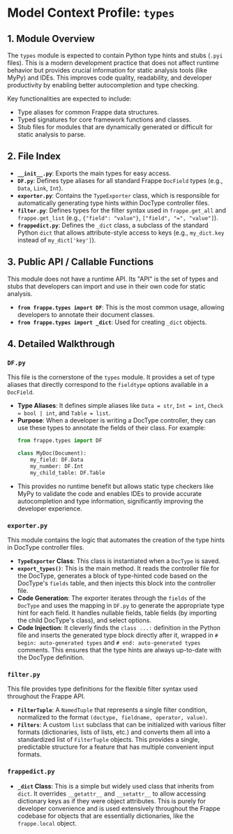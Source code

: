 # Model Context Profile: `types`

## 1. Module Overview

The `types` module is expected to contain Python type hints and stubs (`.pyi` files). This is a modern development practice that does not affect runtime behavior but provides crucial information for static analysis tools (like MyPy) and IDEs. This improves code quality, readability, and developer productivity by enabling better autocompletion and type checking.

Key functionalities are expected to include:
-   Type aliases for common Frappe data structures.
-   Typed signatures for core framework functions and classes.
-   Stub files for modules that are dynamically generated or difficult for static analysis to parse.

## 2. File Index

-   **`__init__.py`**: Exports the main types for easy access.
-   **`DF.py`**: Defines type aliases for all standard Frappe `DocField` types (e.g., `Data`, `Link`, `Int`).
-   **`exporter.py`**: Contains the `TypeExporter` class, which is responsible for automatically generating type hints within DocType controller files.
-   **`filter.py`**: Defines types for the filter syntax used in `frappe.get_all` and `frappe.get_list` (e.g., `{"field": "value"}`, `["field", "=", "value"]`).
-   **`frappedict.py`**: Defines the `_dict` class, a subclass of the standard Python `dict` that allows attribute-style access to keys (e.g., `my_dict.key` instead of `my_dict['key']`).

## 3. Public API / Callable Functions

This module does not have a runtime API. Its "API" is the set of types and stubs that developers can import and use in their own code for static analysis.

-   **`from frappe.types import DF`**: This is the most common usage, allowing developers to annotate their document classes.
-   **`from frappe.types import _dict`**: Used for creating `_dict` objects.

## 4. Detailed Walkthrough

### `DF.py`

This file is the cornerstone of the `types` module. It provides a set of type aliases that directly correspond to the `fieldtype` options available in a `DocField`.

-   **Type Aliases**: It defines simple aliases like `Data = str`, `Int = int`, `Check = bool | int`, and `Table = list`.
-   **Purpose**: When a developer is writing a DocType controller, they can use these types to annotate the fields of their class. For example:
    ```python
    from frappe.types import DF

    class MyDoc(Document):
        my_field: DF.Data
        my_number: DF.Int
        my_child_table: DF.Table
    ```
-   This provides no runtime benefit but allows static type checkers like MyPy to validate the code and enables IDEs to provide accurate autocompletion and type information, significantly improving the developer experience.

### `exporter.py`

This module contains the logic that automates the creation of the type hints in DocType controller files.

-   **`TypeExporter` Class**: This class is instantiated when a `DocType` is saved.
-   **`export_types()`**: This is the main method. It reads the controller file for the DocType, generates a block of type-hinted code based on the DocType's `fields` table, and then injects this block into the controller file.
-   **Code Generation**: The exporter iterates through the `fields` of the `DocType` and uses the mapping in `DF.py` to generate the appropriate type hint for each field. It handles nullable fields, table fields (by importing the child DocType's class), and select options.
-   **Code Injection**: It cleverly finds the `class ...:` definition in the Python file and inserts the generated type block directly after it, wrapped in `# begin: auto-generated types` and `# end: auto-generated types` comments. This ensures that the type hints are always up-to-date with the DocType definition.

### `filter.py`

This file provides type definitions for the flexible filter syntax used throughout the Frappe API.

-   **`FilterTuple`**: A `NamedTuple` that represents a single filter condition, normalized to the format `(doctype, fieldname, operator, value)`.
-   **`Filters`**: A custom `list` subclass that can be initialized with various filter formats (dictionaries, lists of lists, etc.) and converts them all into a standardized list of `FilterTuple` objects. This provides a single, predictable structure for a feature that has multiple convenient input formats.

### `frappedict.py`

-   **`_dict` Class**: This is a simple but widely used class that inherits from `dict`. It overrides `__getattr__` and `__setattr__` to allow accessing dictionary keys as if they were object attributes. This is purely for developer convenience and is used extensively throughout the Frappe codebase for objects that are essentially dictionaries, like the `frappe.local` object.